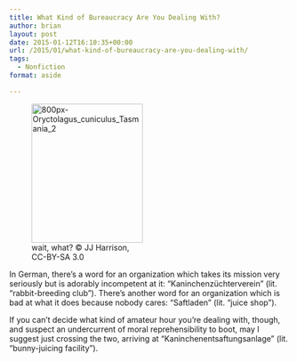```yaml
---
title: What Kind of Bureaucracy Are You Dealing With?
author: brian
layout: post
date: 2015-01-12T16:10:35+00:00
url: /2015/01/what-kind-of-bureaucracy-are-you-dealing-with/
tags:
  - Nonfiction
format: aside

---
```

<figure id="attachment_1269" style="width: 200px" class="wp-caption alignleft"><img class="wp-image-1269" src="/wp/2015/01/800px-Oryctolagus_cuniculus_Tasmania_2-384x480.jpg" alt="800px-Oryctolagus_cuniculus_Tasmania_2" width="200" height="250" srcset="/wp/2015/01/800px-Oryctolagus_cuniculus_Tasmania_2-384x480.jpg 384w, /wp/2015/01/800px-Oryctolagus_cuniculus_Tasmania_2.jpg 800w" sizes="(max-width: 200px) 100vw, 200px" /><figcaption class="wp-caption-text">wait, what? © JJ Harrison, CC-BY-SA 3.0</figcaption></figure> 

In German, there&#8217;s a word for an organization which takes its mission very seriously but is adorably incompetent at it: &#8220;Kaninchenzüchterverein&#8221; (lit. &#8220;rabbit-breeding club&#8221;). There&#8217;s another word for an organization which is bad at what it does because nobody cares: &#8220;Saftladen&#8221; (lit. &#8220;juice shop&#8221;).

If you can&#8217;t decide what kind of amateur hour you&#8217;re dealing with, though, and suspect an undercurrent of moral reprehensibility to boot, may I suggest just crossing the two, arriving at &#8220;Kaninchenentsaftungsanlage&#8221; (lit. &#8220;bunny-juicing facility&#8221;).